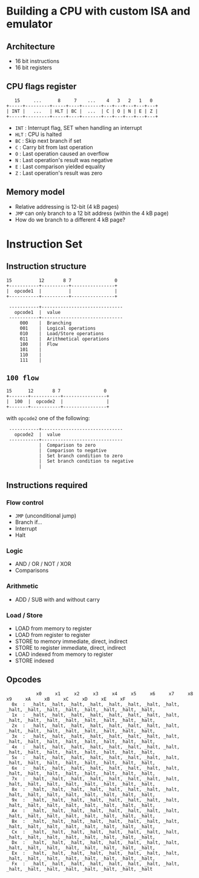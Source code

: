 # Building a CPU with custom ISA and emulator

## Architecture

* 16 bit instructions
* 16 bit registers

## CPU flags register

```
   15     ...      8     7    ...    4   3   2   1   0
+-----+---------+-----+----+-------+---+---+---+---+---+
| INT |   ...   | HLT | BC |  ...  | C | O | N | E | Z |
+-----+---------+-----+----+-------+---+---+---+---+---+
```

* `INT` : Interrupt flag, SET when handling an interrupt
* `HLT` : CPU is halted
* `BC` : Skip next branch if set
* `C` : Carry bit from last operation
* `O` : Last operation caused an overflow
* `N` : Last operation's result was negative
* `E` : Last comparison yielded equality
* `Z` : Last operation's result was zero

## Memory model

* Relative addressing is 12-bit (4 kB pages)
* `JMP` can only branch to a 12 bit address (within the 4 kB page)
* How do we branch to a different 4 kB page?

# Instruction Set

## Instruction structure

```
15          12       8 7                0
+-----------+----------+----------------+
|  opcode1  |          |                |
+-----------+----------+----------------+
```

```
 -----------+------------------------------
   opcode1  |  value
 -----------+------------------------------
     000    |  Branching
     001    |  Logical operations
     010    |  Load/Store operations
     011    |  Arithmetical operations
     100    |  Flow
     101    |  
     110    |  
     111    |  
```
## `100 flow`

```
15      12       8 7                0
+-------+-----------+----------------+
|  100  |  opcode2  |                |
+-------+-----------+----------------+
```
with `opcode2` one of the following:
```
 -----------+------------------------------
   opcode2  |  value
 -----------+------------------------------
            |  Comparison to zero
            |  Comparison to negative
            |  Set branch condition to zero
            |  Set branch condition to negative
            |  
```



## Instructions required

### Flow control

*    `JMP` (unconditional jump)
*    Branch if...
*    Interrupt
*    Halt

### Logic

*    AND / OR / NOT / XOR
*    Comparisons

### Arithmetic

*    ADD / SUB with and without carry

### Load / Store

*    LOAD from memory   to register
*    LOAD from register to register
*    STORE to memory   immediate, direct, indirect
*    STORE to register immediate, direct, indirect
*    LOAD  indexed from memory to register
*    STORE indexed


## Opcodes
```
           x0     x1     x2     x3     x4     x5     x6     x7     x8     x9     xA     xB     xC     xD     xE     xF
  0x  :  _halt, _halt, _halt, _halt, _halt, _halt, _halt, _halt, _halt, _halt, _halt, _halt, _halt, _halt, _halt, _halt,
  1x  :  _halt, _halt, _halt, _halt, _halt, _halt, _halt, _halt, _halt, _halt, _halt, _halt, _halt, _halt, _halt, _halt,
  2x  :  _halt, _halt, _halt, _halt, _halt, _halt, _halt, _halt, _halt, _halt, _halt, _halt, _halt, _halt, _halt, _halt,
  3x  :  _halt, _halt, _halt, _halt, _halt, _halt, _halt, _halt, _halt, _halt, _halt, _halt, _halt, _halt, _halt, _halt,
  4x  :  _halt, _halt, _halt, _halt, _halt, _halt, _halt, _halt, _halt, _halt, _halt, _halt, _halt, _halt, _halt, _halt,
  5x  :  _halt, _halt, _halt, _halt, _halt, _halt, _halt, _halt, _halt, _halt, _halt, _halt, _halt, _halt, _halt, _halt,
  6x  :  _halt, _halt, _halt, _halt, _halt, _halt, _halt, _halt, _halt, _halt, _halt, _halt, _halt, _halt, _halt, _halt,
  7x  :  _halt, _halt, _halt, _halt, _halt, _halt, _halt, _halt, _halt, _halt, _halt, _halt, _halt, _halt, _halt, _halt,
  8x  :  _halt, _halt, _halt, _halt, _halt, _halt, _halt, _halt, _halt, _halt, _halt, _halt, _halt, _halt, _halt, _halt,
  9x  :  _halt, _halt, _halt, _halt, _halt, _halt, _halt, _halt, _halt, _halt, _halt, _halt, _halt, _halt, _halt, _halt,
  Ax  :  _halt, _halt, _halt, _halt, _halt, _halt, _halt, _halt, _halt, _halt, _halt, _halt, _halt, _halt, _halt, _halt,
  Bx  :  _halt, _halt, _halt, _halt, _halt, _halt, _halt, _halt, _halt, _halt, _halt, _halt, _halt, _halt, _halt, _halt,
  Cx  :  _halt, _halt, _halt, _halt, _halt, _halt, _halt, _halt, _halt, _halt, _halt, _halt, _halt, _halt, _halt, _halt,
  Dx  :  _halt, _halt, _halt, _halt, _halt, _halt, _halt, _halt, _halt, _halt, _halt, _halt, _halt, _halt, _halt, _halt,
  Ex  :  _halt, _halt, _halt, _halt, _halt, _halt, _halt, _halt, _halt, _halt, _halt, _halt, _halt, _halt, _halt, _halt,
  Fx  :  _halt, _halt, _halt, _halt, _halt, _halt, _halt, _halt, _halt, _halt, _halt, _halt, _halt, _halt, _halt, _halt
```
